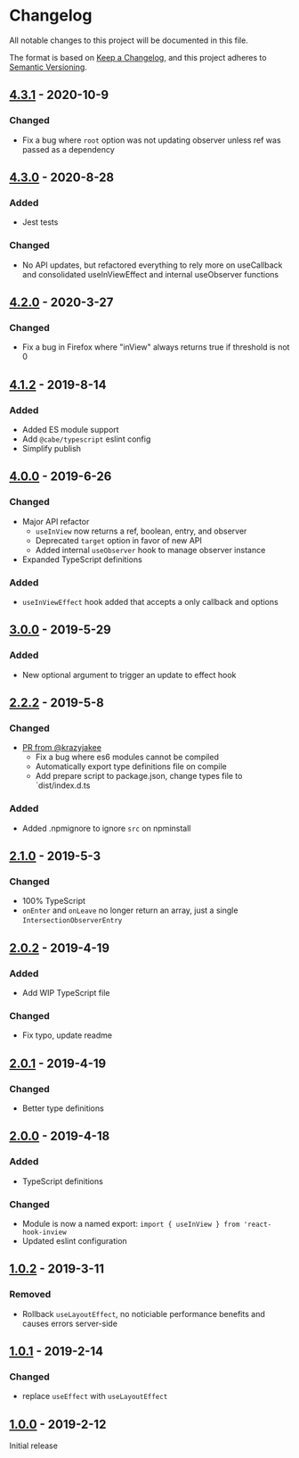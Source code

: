 # Changelog

All notable changes to this project will be documented in this file.

The format is based on [Keep a Changelog](https://keepachangelog.com/en/1.0.0/),
and this project adheres to [Semantic Versioning](https://semver.org/spec/v2.0.0.html).

## [4.3.1] - 2020-10-9

### Changed

- Fix a bug where `root` option was not updating observer unless ref was passed as a dependency

## [4.3.0] - 2020-8-28

### Added

- Jest tests

### Changed

- No API updates, but refactored everything to rely more on useCallback and consolidated useInViewEffect and internal useObserver functions

## [4.2.0] - 2020-3-27

### Changed

- Fix a bug in Firefox where "inView" always returns true if threshold is not 0

## [4.1.2] - 2019-8-14

### Added

- Added ES module support
- Add `@cabe/typescript` eslint config
- Simplify publish

## [4.0.0] - 2019-6-26

### Changed

- Major API refactor
  - `useInView` now returns a ref, boolean, entry, and observer
  - Deprecated `target` option in favor of new API
  - Added internal `useObserver` hook to manage observer instance
- Expanded TypeScript definitions

### Added

- `useInViewEffect` hook added that accepts a only callback and options

## [3.0.0] - 2019-5-29

### Added

- New optional argument to trigger an update to effect hook

## [2.2.2] - 2019-5-8

### Changed

- [PR from @krazyjakee](https://github.com/bitmap/react-hook-inview/pull/2)
  - Fix a bug where es6 modules cannot be compiled
  - Automatically export type definitions file on compile
  - Add prepare script to package.json, change types file to `dist/index.d.ts

### Added

- Added .npmignore to ignore `src` on npminstall

## [2.1.0] - 2019-5-3

### Changed

- 100% TypeScript
- `onEnter` and `onLeave` no longer return an array, just a single `IntersectionObserverEntry`

## [2.0.2] - 2019-4-19

### Added

- Add WIP TypeScript file

### Changed

- Fix typo, update readme

## [2.0.1] - 2019-4-19

### Changed

- Better type definitions

## [2.0.0] - 2019-4-18

### Added

- TypeScript definitions

### Changed

- Module is now a named export: `import { useInView } from 'react-hook-inview`
- Updated eslint configuration

## [1.0.2] - 2019-3-11

### Removed

- Rollback `useLayoutEffect`, no noticiable performance benefits and causes errors server-side

## [1.0.1] - 2019-2-14

### Changed

- replace `useEffect` with `useLayoutEffect`

## [1.0.0] - 2019-2-12

Initial release

[4.3.1]: https://www.npmjs.com/package/react-hook-inview/
[4.3.0]: https://www.npmjs.com/package/react-hook-inview/v/4.3.0
[4.2.0]: https://www.npmjs.com/package/react-hook-inview/v/4.2.0
[4.1.2]: https://www.npmjs.com/package/react-hook-inview/v/4.1.2
[4.0.0]: https://www.npmjs.com/package/react-hook-inview/v/4.0.0
[3.0.0]: https://www.npmjs.com/package/react-hook-inview/v/3.0.0
[2.2.2]: https://www.npmjs.com/package/react-hook-inview/v/2.2.2
[2.1.0]: https://www.npmjs.com/package/react-hook-inview/v/2.1.0
[2.0.2]: https://www.npmjs.com/package/react-hook-inview/v/2.0.2
[2.0.1]: https://www.npmjs.com/package/react-hook-inview/v/2.0.1
[2.0.0]: https://www.npmjs.com/package/react-hook-inview/v/2.0.0
[1.0.2]: https://www.npmjs.com/package/react-hook-inview/v/1.0.2
[1.0.1]: https://www.npmjs.com/package/react-hook-inview/v/1.0.1
[1.0.0]: https://www.npmjs.com/package/react-hook-inview/v/1.0.0
